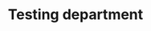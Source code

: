 ---
schema: default
title: Testing department
description: testing department
logo: 'https://www.rent-ks.com/cms/profile/5ca92f7a599056.39363117.jpg'
---